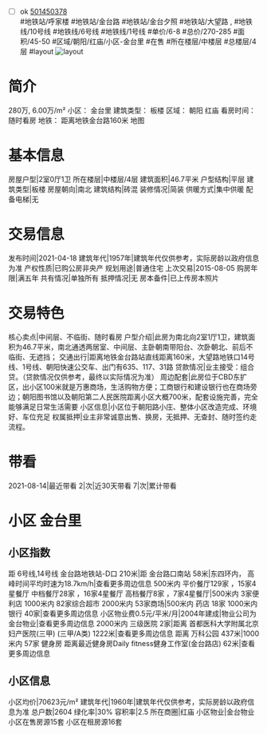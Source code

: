 - [ ] ok [501450378](https://bj.5i5j.com/ershoufang/501450378.html)  
 #地铁站/呼家楼 #地铁站/金台路 #地铁站/金台夕照 #地铁站/大望路 ,  #地铁线/10号线 #地铁线/6号线 #地铁线/1号线
#单价/6-8 #总价/270-285 #面积/45-50   #区域/朝阳/红庙/小区-金台里 #在售 #所在楼层/中楼层 #总楼层/4层 #layout 
![layout](http://image2a.5i5j.com/bdir/layout/1980a97ba10040b6b3191c31c8c58dc6.jpg_P5.jpg) 
# 简介 
 280万,  6.00万/m² 
小区： 金台里
建筑类型： 板楼
区域： 朝阳 红庙
看房时间： 随时看房
地铁： 距离地铁金台路160米 地图
# 基本信息 
 房屋户型|2室0厅1卫
所在楼层|中楼层/4层
建筑面积|46.7平米
户型结构|平层
建筑类型|板楼
房屋朝向|南北
建筑结构|砖混
装修情况|简装
供暖方式|集中供暖
配备电梯|无
# 交易信息 
 发布时间|2021-04-18
建筑年代|1957年|建筑年代仅供参考，实际房龄以政府信息为准
产权性质|已购公房非央产
规划用途|普通住宅
上次交易|2015-08-05
购房年限|满五年
共有情况|单独所有
抵押情况|无
房本备件|已上传房本照片
# 交易特色 
 核心卖点|中间层、不临街、随时看房
户型介绍|此房为南北向2室1厅1卫，建筑面积为46.7平米，南北通透两居室、中间层、主卧朝南带阳台、次卧朝北、前后不临街、无遮挡；
交通出行|距离地铁金台路站直线距离160米，大望路地铁口14号线、1号线、朝阳快速公交车、出门有635、117、31路
贷款情况|业主接受：组合贷。（贷款情况仅供参考，最终以实际情况为准）
周边配套|此房位于CBD东扩区，出小区100米就是万惠商场，生活购物方便；工商银行和建设银行也在商场旁边；朝阳图书馆以及朝阳第二人民医院距离小区大概700米，配套设施完善，完全能够满足日常生活需要
小区信息|小区位于朝阳路小庄、整体小区改造完成、环境好、车位充足
权属抵押|业主非常诚意出售、换房，无抵押、无查封、随时签约走流程。
# 带看 
 2021-08-14|最近带看	 2|次|近30天带看	 7|次|累计带看
# 小区 金台里
## 小区指数 
 距 6号线,14号线 金台路地铁站-D口 210米|距 金台路口南站 58米|东四环内， 高峰时间平均时速为18.7km/h|查看更多周边信息
500米内 平价餐厅129家 ，15家4星餐厅
中档餐厅28家 ，16家4星餐厅
高档餐厅8家 ，7家4星餐厅|500米内 3家便利店
1000米内 82家综合超市
2000米内 53家商场|500米内 药店 18家
1000米内 银行 40家|查看更多周边信息
小区物业费0.5元/平米/月|2004年建成|物业公司为金台物业|查看更多周边信息
2000米内 三级医院 2家|距离 首都医科大学附属北京妇产医院(三甲) (三甲/A类) 1222米|查看更多周边信息
距离 万科公园 437米|1000米内 57家 健身房
距离最近健身房Daily fitness健身工作室(金台路店) 62米|查看更多周边信息
## 小区信息 
 小区均价|70623元/m²
建筑年代|1960年|建筑年代仅供参考，实际房龄以政府信息为准
总户数|2604
绿化率|30%
容积率|2.5
所在商圈|红庙
小区物业|金台物业
小区在售房源15套
小区在租房源16套

